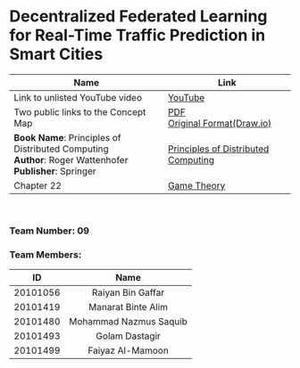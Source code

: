 # Decentralized Federated Learning for Real-Time Traffic Prediction in Smart Cities


| Name | Link |
| --- | --- |
| Link to unlisted YouTube video | [YouTube](https://youtu.be/RkvbtkE1KIQ) |
| Two public links to the Concept Map | [PDF](https://drive.google.com/file/d/1_0EPsL99MiERqo7mHDR576pEznp96GCX/view?usp=sharing) <br> [Original Format(Draw.io)](https://drive.google.com/file/d/1ZGAHocwN4HKLDBXowqOOi4qrRUDBjj_H/view?usp=sharing) |
| <b>Book Name</b>: Principles of Distributed Computing  <br> <b>Author</b>: Roger Wattenhofer <br> <b>Publisher</b>: Springer| [Principles of Distributed Computing](https://disco.ethz.ch/courses/podc_allstars/lecture/podc.pdf) |
| Chapter 22 | [Game Theory](https://drive.google.com/file/d/1HPd5fqR8j7ITE98DGX_LQ8-5JZ8G5jDp/view?usp=sharing)|

<br>

### Team Number: 09

### Team Members:

| ID | Name |
| :---: | :---: |
| 20101056 | Raiyan Bin Gaffar |
| 20101419 | Manarat Binte Alim |
| 20101480 | Mohammad Nazmus Saquib |
| 20101493 | Golam Dastagir |
| 20101499 | Faiyaz Al-Mamoon |
